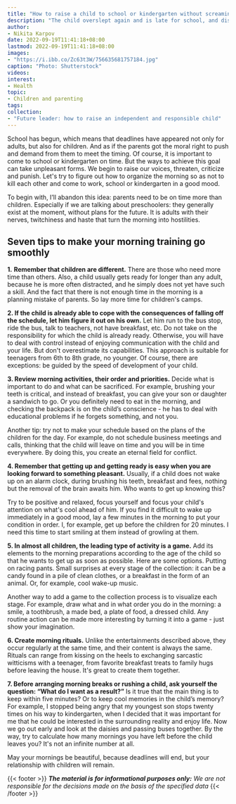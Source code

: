 ```yaml
---
title: "How to raise a child to school or kindergarten without screaming and panic: 7 tips"
description: "The child overslept again and is late for school, and dissatisfied parents cannot stop “nag” him. A morning like this will ruin anyone's day. To avoid such situations, follow seven tips from teen psychologist Nikita Karpov"
author: 
- Nikita Karpov
date: 2022-09-19T11:41:18+08:00
lastmod: 2022-09-19T11:41:18+08:00
images: 
- "https://i.ibb.co/Zc63t3W/756635681757184.jpg"
caption: "Photo: Shutterstock"
videos:
interest:
- Health
topic:
- Children and parenting
tags:
collection:
- "Future leader: how to raise an independent and responsible child"
---
```


School has begun, which means that deadlines have appeared not only for adults, but also for children. And as if the parents got the moral right to push and demand from them to meet the timing. Of course, it is important to come to school or kindergarten on time. But the ways to achieve this goal can take unpleasant forms. We begin to raise our voices, threaten, criticize and punish. Let's try to figure out how to organize the morning so as not to kill each other and come to work, school or kindergarten in a good mood.

To begin with, I’ll abandon this idea: parents need to be on time more than children. Especially if we are talking about preschoolers: they generally exist at the moment, without plans for the future. It is adults with their nerves, twitchiness and haste that turn the morning into hostilities.

Seven tips to make your morning training go smoothly
----------------------------------------------------

**1\.** **Remember that children are different.** There are those who need more time than others. Also, a child usually gets ready for longer than any adult, because he is more often distracted, and he simply does not yet have such a skill. And the fact that there is not enough time in the morning is a planning mistake of parents. So lay more time for children's camps.

**2\. If the child is already able to cope with the consequences of falling off the schedule, let him figure it out on his own.** Let him run to the bus stop, ride the bus, talk to teachers, not have breakfast, etc. Do not take on the responsibility for which the child is already ready. Otherwise, you will have to deal with control instead of enjoying communication with the child and your life. But don't overestimate its capabilities. This approach is suitable for teenagers from 6th to 8th grade, no younger. Of course, there are exceptions: be guided by the speed of development of your child.

**3\. Review morning activities, their order and priorities.** Decide what is important to do and what can be sacrificed. For example, brushing your teeth is critical, and instead of breakfast, you can give your son or daughter a sandwich to go. Or you definitely need to eat in the morning, and checking the backpack is on the child’s conscience - he has to deal with educational problems if he forgets something, and not you.

Another tip: try not to make your schedule based on the plans of the children for the day. For example, do not schedule business meetings and calls, thinking that the child will leave on time and you will be in time everywhere. By doing this, you create an eternal field for conflict.

**4\. Remember that getting up and getting ready is easy when you are looking forward to something pleasant.** Usually, if a child does not wake up on an alarm clock, during brushing his teeth, breakfast and fees, nothing but the removal of the brain awaits him. Who wants to get up knowing this?

Try to be positive and relaxed, focus yourself and focus your child's attention on what's cool ahead of him. If you find it difficult to wake up immediately in a good mood, lay a few minutes in the morning to put your condition in order. I, for example, get up before the children for 20 minutes. I need this time to start smiling at them instead of growling at them.

**5\. In almost all children, the leading type of activity is a game.** Add its elements to the morning preparations according to the age of the child so that he wants to get up as soon as possible. Here are some options. Putting on racing pants. Small surprises at every stage of the collection: it can be a candy found in a pile of clean clothes, or a breakfast in the form of an animal. Or, for example, cool wake-up music.

Another way to add a game to the collection process is to visualize each stage. For example, draw what and in what order you do in the morning: a smile, a toothbrush, a made bed, a plate of food, a dressed child. Any routine action can be made more interesting by turning it into a game - just show your imagination.

**6\. Create morning rituals.** Unlike the entertainments described above, they occur regularly at the same time, and their content is always the same. Rituals can range from kissing on the heels to exchanging sarcastic witticisms with a teenager, from favorite breakfast treats to family hugs before leaving the house. It's great to create them together.

**7\. Before arranging morning breaks or rushing a child, ask yourself the question: “What do I want as a result?”** Is it true that the main thing is to keep within five minutes? Or to keep cool memories in the child’s memory? For example, I stopped being angry that my youngest son stops twenty times on his way to kindergarten, when I decided that it was important for me that he could be interested in the surrounding reality and enjoy life. Now we go out early and look at the daisies and passing buses together. By the way, try to calculate how many mornings you have left before the child leaves you? It's not an infinite number at all.

May your mornings be beautiful, because deadlines will end, but your relationship with children will remain.

{{< footer >}}
_**The material is for informational purposes only:** We are not responsible for the decisions made on the basis of the specified data_
{{< /footer >}}
